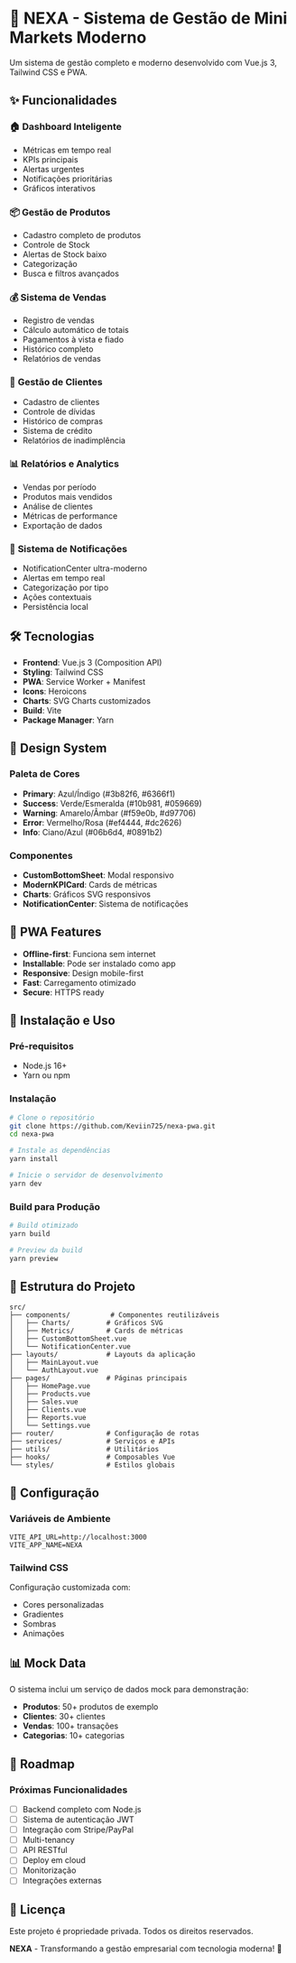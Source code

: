 # 🚀 NEXA - Sistema de Gestão de Mini Markets Moderno

Um sistema de gestão completo e moderno desenvolvido com Vue.js 3, Tailwind CSS e PWA.

## ✨ Funcionalidades

### 🏠 **Dashboard Inteligente**
- Métricas em tempo real
- KPIs principais
- Alertas urgentes
- Notificações prioritárias
- Gráficos interativos

### 📦 **Gestão de Produtos**
- Cadastro completo de produtos
- Controle de Stock
- Alertas de Stock baixo
- Categorização
- Busca e filtros avançados

### 💰 **Sistema de Vendas**
- Registro de vendas
- Cálculo automático de totais
- Pagamentos à vista e fiado
- Histórico completo
- Relatórios de vendas

### 👥 **Gestão de Clientes**
- Cadastro de clientes
- Controle de dívidas
- Histórico de compras
- Sistema de crédito
- Relatórios de inadimplência

### 📊 **Relatórios e Analytics**
- Vendas por período
- Produtos mais vendidos
- Análise de clientes
- Métricas de performance
- Exportação de dados

### 🔔 **Sistema de Notificações**
- NotificationCenter ultra-moderno
- Alertas em tempo real
- Categorização por tipo
- Ações contextuais
- Persistência local

## 🛠️ **Tecnologias**

- **Frontend**: Vue.js 3 (Composition API)
- **Styling**: Tailwind CSS
- **PWA**: Service Worker + Manifest
- **Icons**: Heroicons
- **Charts**: SVG Charts customizados
- **Build**: Vite
- **Package Manager**: Yarn

## 🎨 **Design System**

### **Paleta de Cores**
- **Primary**: Azul/Índigo (#3b82f6, #6366f1)
- **Success**: Verde/Esmeralda (#10b981, #059669)
- **Warning**: Amarelo/Âmbar (#f59e0b, #d97706)
- **Error**: Vermelho/Rosa (#ef4444, #dc2626)
- **Info**: Ciano/Azul (#06b6d4, #0891b2)

### **Componentes**
- **CustomBottomSheet**: Modal responsivo
- **ModernKPICard**: Cards de métricas
- **Charts**: Gráficos SVG responsivos
- **NotificationCenter**: Sistema de notificações

## 📱 **PWA Features**

- **Offline-first**: Funciona sem internet
- **Installable**: Pode ser instalado como app
- **Responsive**: Design mobile-first
- **Fast**: Carregamento otimizado
- **Secure**: HTTPS ready

## 🚀 **Instalação e Uso**

### **Pré-requisitos**
- Node.js 16+
- Yarn ou npm

### **Instalação**
```bash
# Clone o repositório
git clone https://github.com/Keviin725/nexa-pwa.git
cd nexa-pwa

# Instale as dependências
yarn install

# Inicie o servidor de desenvolvimento
yarn dev
```

### **Build para Produção**
```bash
# Build otimizado
yarn build

# Preview da build
yarn preview
```

## 📁 **Estrutura do Projeto**

```
src/
├── components/          # Componentes reutilizáveis
│   ├── Charts/         # Gráficos SVG
│   ├── Metrics/        # Cards de métricas
│   ├── CustomBottomSheet.vue
│   └── NotificationCenter.vue
├── layouts/            # Layouts da aplicação
│   ├── MainLayout.vue
│   └── AuthLayout.vue
├── pages/              # Páginas principais
│   ├── HomePage.vue
│   ├── Products.vue
│   ├── Sales.vue
│   ├── Clients.vue
│   ├── Reports.vue
│   └── Settings.vue
├── router/             # Configuração de rotas
├── services/           # Serviços e APIs
├── utils/              # Utilitários
├── hooks/              # Composables Vue
└── styles/             # Estilos globais
```

## 🔧 **Configuração**

### **Variáveis de Ambiente**
```env
VITE_API_URL=http://localhost:3000
VITE_APP_NAME=NEXA
```

### **Tailwind CSS**
Configuração customizada com:
- Cores personalizadas
- Gradientes
- Sombras
- Animações

## 📊 **Mock Data**

O sistema inclui um serviço de dados mock para demonstração:
- **Produtos**: 50+ produtos de exemplo
- **Clientes**: 30+ clientes
- **Vendas**: 100+ transações
- **Categorias**: 10+ categorias

## 🎯 **Roadmap**

### **Próximas Funcionalidades**
- [ ] Backend completo com Node.js
- [ ] Sistema de autenticação JWT
- [ ] Integração com Stripe/PayPal
- [ ] Multi-tenancy
- [ ] API RESTful
- [ ] Deploy em cloud
- [ ] Monitorização
- [ ] Integrações externas

## 📄 **Licença**

Este projeto é propriedade privada. Todos os direitos reservados.

**NEXA** - Transformando a gestão empresarial com tecnologia moderna! 🚀
